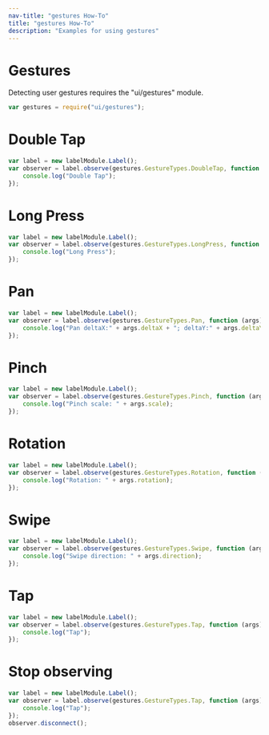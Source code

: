 ```yaml
---
nav-title: "gestures How-To"
title: "gestures How-To"
description: "Examples for using gestures"
---
```

# Gestures
Detecting user gestures requires the "ui/gestures" module.
``` JavaScript
var gestures = require("ui/gestures");
```
# Double Tap
``` JavaScript
var label = new labelModule.Label();
var observer = label.observe(gestures.GestureTypes.DoubleTap, function (args) {
    console.log("Double Tap");
});
```
# Long Press
``` JavaScript
var label = new labelModule.Label();
var observer = label.observe(gestures.GestureTypes.LongPress, function (args) {
    console.log("Long Press");
});
```
# Pan
``` JavaScript
var label = new labelModule.Label();
var observer = label.observe(gestures.GestureTypes.Pan, function (args) {
    console.log("Pan deltaX:" + args.deltaX + "; deltaY:" + args.deltaY + ";");
});
```
# Pinch
``` JavaScript
var label = new labelModule.Label();
var observer = label.observe(gestures.GestureTypes.Pinch, function (args) {
    console.log("Pinch scale: " + args.scale);
});
```
# Rotation
``` JavaScript
var label = new labelModule.Label();
var observer = label.observe(gestures.GestureTypes.Rotation, function (args) {
    console.log("Rotation: " + args.rotation);
});
```
# Swipe
``` JavaScript
var label = new labelModule.Label();
var observer = label.observe(gestures.GestureTypes.Swipe, function (args) {
    console.log("Swipe direction: " + args.direction);
});
```
# Tap
``` JavaScript
var label = new labelModule.Label();
var observer = label.observe(gestures.GestureTypes.Tap, function (args) {
    console.log("Tap");
});
```
# Stop observing
``` JavaScript
var label = new labelModule.Label();
var observer = label.observe(gestures.GestureTypes.Tap, function (args) {
    console.log("Tap");
});
observer.disconnect();
```
